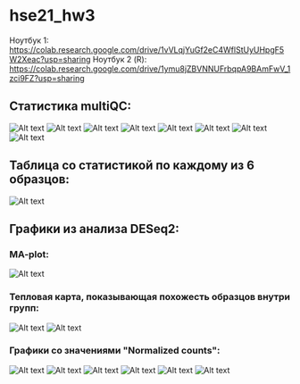 # hse21_hw3

Ноутбук 1: https://colab.research.google.com/drive/1vVLqjYuGf2eC4WflStUyUHpgF5W2Xeac?usp=sharing
Ноутбук 2 (R): https://colab.research.google.com/drive/1ymu8jZBVNNUFrbqpA9BAmFwV_1zci9FZ?usp=sharing

## Статистика multiQC:

![Alt text](/imgs/genstat.PNG?raw=true "Optional Title")
![Alt text](/imgs/fastqc_per_base_n_content_plot.png?raw=true "Optional Title")
![Alt text](/imgs/fastqc_per_base_sequence_quality_plot.png?raw=true "Optional Title")
![Alt text](/imgs/fastqc_per_sequence_gc_content_plot.png?raw=true "Optional Title")
![Alt text](/imgs/fastqc_per_sequence_quality_scores_plot.png?raw=true "Optional Title")
![Alt text](/imgs/fastqc_sequence_counts_plot.png?raw=true "Optional Title")
![Alt text](/imgs/fastqc_sequence_duplication_levels_plot.png?raw=true "Optional Title")
![Alt text](/imgs/fastqc-status-check-heatmap.png?raw=true "Optional Title")

## Таблица со статистикой по каждому из 6 образцов:
![Alt text](/imgs/resulttable.PNG?raw=true "Optional Title")

## Графики из анализа DESeq2:
### MA-plot:
![Alt text](/imgs/plotma.png?raw=true "Optional Title")
### Тепловая карта, показывающая похожесть образцов внутри групп:
![Alt text](/imgs/hm.png?raw=true "Optional Title")
![Alt text](/imgs/hm2.png?raw=true "Optional Title")
### Графики со значениями "Normalized counts":
![Alt text](/imgs/nc1.png?raw=true "Optional Title")
![Alt text](/imgs/nc2.png?raw=true "Optional Title")
![Alt text](/imgs/nc3.png?raw=true "Optional Title")
![Alt text](/imgs/nc4.png?raw=true "Optional Title")
![Alt text](/imgs/nc5.png?raw=true "Optional Title")
![Alt text](/imgs/nc6.png?raw=true "Optional Title")
